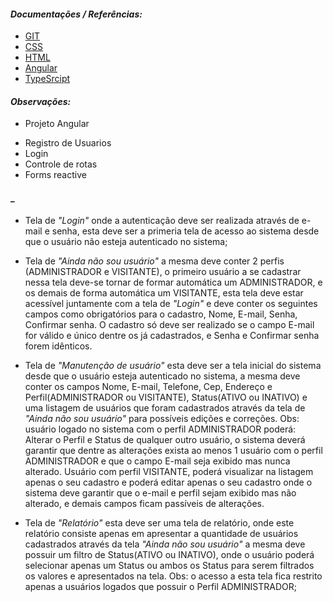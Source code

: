#### _Documentações / Referências:_

* [GIT](https://git-scm.com/doc)
* [CSS](https://developer.mozilla.org/pt-BR/docs/Web/CSS)
* [HTML](https://developer.mozilla.org/pt-BR/docs/Web/HTML)
* [Angular](https://angular.io/docs)
* [TypeSrcipt](https://www.typescriptlang.org/docs/home.html)

#### _Observações:_
* Projeto Angular
- Registro de Usuarios
- Login 
- Controle de rotas 
- Forms reactive


#### _

* Tela de _"Login"_ onde a autenticação deve ser realizada através de e-mail e senha, esta deve ser
a primeria tela de acesso ao sistema desde que o usuário não esteja autenticado no sistema;

* Tela de _"Ainda não sou usuário"_ a mesma deve conter 2 perfis (ADMINISTRADOR e VISITANTE), 
o primeiro usuário a se cadastrar nessa tela deve-se tornar de formar automática um ADMINISTRADOR, 
e os demais de forma automática um VISITANTE, esta tela deve estar acessível juntamente com a tela de  _"Login"_ 
e deve conter os seguintes campos como obrigatórios para o cadastro, Nome, E-mail, Senha, Confirmar senha. 
O cadastro só deve ser realizado se o campo E-mail for válido e único dentre os já cadastrados, e Senha e 
Confirmar senha forem idênticos.

* Tela de _"Manutenção de usuário"_ esta deve ser a tela inicial do sistema desde que o usuário esteja autenticado 
no sistema, a mesma deve conter os campos Nome, E-mail, Telefone, Cep, Endereço e Perfil(ADMINISTRADOR ou VISITANTE), 
Status(ATIVO ou INATIVO) e uma listagem de usuários que foram cadastrados através da tela de _"Ainda não sou usuário"_
para possíveis edições e correções. Obs: usuário logado no sistema com o perfil ADMINISTRADOR 
poderá: Alterar o Perfil e Status de qualquer outro usuário, o sistema deverá garantir que dentre as alterações exista
ao menos 1 usuário com o perfil ADMINISTRADOR e que o campo E-mail seja exibido mas nunca alterado. Usuário com perfil
VISITANTE, poderá visualizar na listagem apenas o seu cadastro e poderá editar apenas o seu cadastro onde o sistema
deve garantir que o e-mail e perfil sejam exibido mas não alterado, e demais campos ficam passíveis de alterações.

* Tela de _"Relatório"_ esta deve ser uma tela de relatório, onde este relatório consiste apenas em apresentar a
quantidade de usuários cadastrados através da tela _"Ainda não sou usuário"_ a mesma deve possuir um filtro de
Status(ATIVO ou INATIVO), onde o usuário poderá selecionar apenas um Status ou ambos os Status para serem filtrados
os valores e apresentados na tela. Obs: o acesso a esta tela fica restrito apenas a usuários logados que possuir o
Perfil ADMINISTRADOR;




